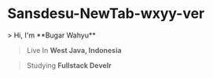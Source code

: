 # Sansdesu-NewTab-wxyy-ver


<div>
> Hi, I'm **Bugar Wahyu**

> Live In **West Java, Indonesia**

> Studying **Fullstack Develr**
</div>
